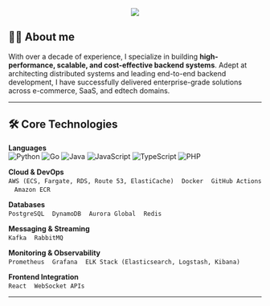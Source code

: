 <p align="center">
  <img src="https://capsule-render.vercel.app/api?type=waving&color=eb5c2d&height=150&section=header&text=Hi%20there,%20I'm%20a%20Backend%20Engineer!&fontColor=ffffff&fontSize=30&animation=fadeIn" />
</p>

## 👨‍💻 About me

With over a decade of experience, I specialize in building **high-performance, scalable, and cost-effective backend systems**. Adept at architecting distributed systems and leading end-to-end backend development, I have successfully delivered enterprise-grade solutions across e-commerce, SaaS, and edtech domains.

---

## 🛠️ Core Technologies

**Languages**  
![Python](https://img.shields.io/badge/Python-3776AB?style=for-the-badge&logo=python&logoColor=white)
![Go](https://img.shields.io/badge/Go-00ADD8?style=for-the-badge&logo=go&logoColor=white)
![Java](https://img.shields.io/badge/Java-007396?style=for-the-badge&logo=java&logoColor=white)
![JavaScript](https://img.shields.io/badge/JavaScript-F7DF1E?style=for-the-badge&logo=javascript&logoColor=black)
![TypeScript](https://img.shields.io/badge/TypeScript-3178C6?style=for-the-badge&logo=typescript&logoColor=white)
![PHP](https://img.shields.io/badge/PHP-777BB4?style=for-the-badge&logo=php&logoColor=white)

**Cloud & DevOps**  
`AWS (ECS, Fargate, RDS, Route 53, ElastiCache)` &nbsp;&nbsp; `Docker` &nbsp;&nbsp; `GitHub Actions` &nbsp;&nbsp; `Amazon ECR`

**Databases**  
`PostgreSQL` &nbsp;&nbsp; `DynamoDB` &nbsp;&nbsp; `Aurora Global` &nbsp;&nbsp; `Redis`

**Messaging & Streaming**  
`Kafka` &nbsp;&nbsp; `RabbitMQ`

**Monitoring & Observability**  
`Prometheus` &nbsp;&nbsp; `Grafana` &nbsp;&nbsp; `ELK Stack (Elasticsearch, Logstash, Kibana)`

**Frontend Integration**  
`React` &nbsp;&nbsp; `WebSocket APIs`

---
